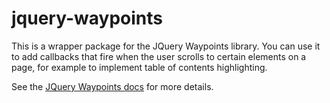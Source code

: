 # jquery-waypoints

This is a wrapper package for the JQuery Waypoints library. You can use it to add callbacks that fire when the user scrolls to certain elements on a page, for example to implement table of contents highlighting.

See the [JQuery Waypoints docs](http://imakewebthings.com/jquery-waypoints/) for more details.